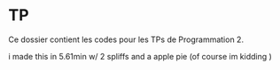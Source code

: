 # TP


Ce dossier contient les codes pour les TPs de Programmation 2.

i made this in 5.61min w/ 2 spliffs and a apple pie (of course im kidding )
